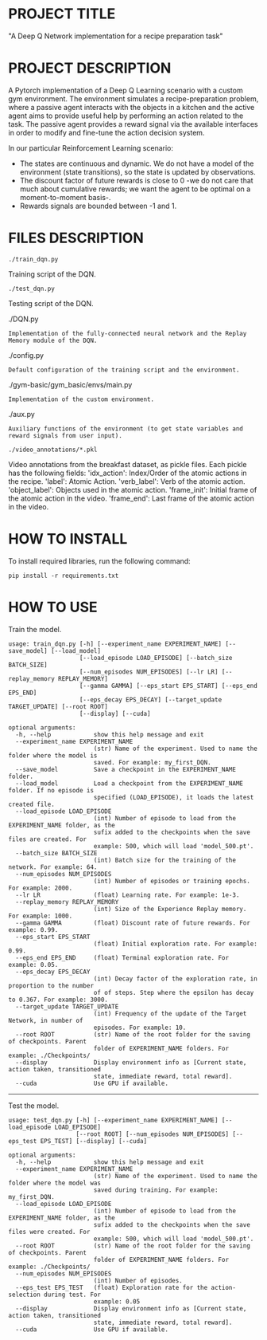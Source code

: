 # PROJECT TITLE 
"A Deep Q Network implementation for a recipe preparation task"

# PROJECT DESCRIPTION

A Pytorch implementation of a Deep Q Learning scenario with a custom gym environment. The environment simulates a recipe-preparation problem, where a passive agent interacts with the objects in a kitchen and the active agent aims to provide useful help by performing an action related to the task.
The passive agent provides a reward signal via the available interfaces in order to modify and fine-tune the action decision system. 

In our particular Reinforcement Learning scenario:
- The states are continuous and dynamic. We do not have a model of the environment (state transitions), so the state is updated by observations.
- The discount factor of future rewards is close to 0 -we do not care that much about cumulative rewards; we want the agent to be optimal on a moment-to-moment basis-.
- Rewards signals are bounded between -1 and 1. 


# FILES DESCRIPTION
```
./train_dqn.py
```
Training script of the DQN.

```
./test_dqn.py
```
Testing script of the DQN.

./DQN.py
```
Implementation of the fully-connected neural network and the Replay Memory module of the DQN.
```
./config.py
```
Default configuration of the training script and the environment. 
```
./gym-basic/gym_basic/envs/main.py
```
Implementation of the custom environment.
```
./aux.py
```
Auxiliary functions of the environment (to get state variables and reward signals from user input).
```

```
./video_annotations/*.pkl
```
Video annotations from the breakfast dataset, as pickle files.
Each pickle has the following fields:
	'idx_action': Index/Order of the atomic actions in the recipe.
	'label': Atomic Action.
	'verb_label': Verb of the atomic action. 
	'object_label': Objects used in the atomic action. 
	'frame_init': Initial frame of the atomic action in the video.
	'frame_end': Last frame of the atomic action in the video. 



# HOW TO INSTALL
To install required libraries, run the following command:
```
pip install -r requirements.txt
```



# HOW TO USE
Train the model.
```
usage: train_dqn.py [-h] [--experiment_name EXPERIMENT_NAME] [--save_model] [--load_model]
                    [--load_episode LOAD_EPISODE] [--batch_size BATCH_SIZE]
                    [--num_episodes NUM_EPISODES] [--lr LR] [--replay_memory REPLAY_MEMORY]
                    [--gamma GAMMA] [--eps_start EPS_START] [--eps_end EPS_END]
                    [--eps_decay EPS_DECAY] [--target_update TARGET_UPDATE] [--root ROOT]
                    [--display] [--cuda]

optional arguments:
  -h, --help            show this help message and exit
  --experiment_name EXPERIMENT_NAME
                        (str) Name of the experiment. Used to name the folder where the model is
                        saved. For example: my_first_DQN.
  --save_model          Save a checkpoint in the EXPERIMENT_NAME folder.
  --load_model          Load a checkpoint from the EXPERIMENT_NAME folder. If no episode is
                        specified (LOAD_EPISODE), it loads the latest created file.
  --load_episode LOAD_EPISODE
                        (int) Number of episode to load from the EXPERIMENT_NAME folder, as the
                        sufix added to the checkpoints when the save files are created. For
                        example: 500, which will load 'model_500.pt'.
  --batch_size BATCH_SIZE
                        (int) Batch size for the training of the network. For example: 64.
  --num_episodes NUM_EPISODES
                        (int) Number of episodes or training epochs. For example: 2000.
  --lr LR               (float) Learning rate. For example: 1e-3.
  --replay_memory REPLAY_MEMORY
                        (int) Size of the Experience Replay memory. For example: 1000.
  --gamma GAMMA         (float) Discount rate of future rewards. For example: 0.99.
  --eps_start EPS_START
                        (float) Initial exploration rate. For example: 0.99.
  --eps_end EPS_END     (float) Terminal exploration rate. For example: 0.05.
  --eps_decay EPS_DECAY
                        (int) Decay factor of the exploration rate, in proportion to the number
                        of of steps. Step where the epsilon has decay to 0.367. For example: 3000.
  --target_update TARGET_UPDATE
                        (int) Frequency of the update of the Target Network, in number of
                        episodes. For example: 10.
  --root ROOT           (str) Name of the root folder for the saving of checkpoints. Parent
                        folder of EXPERIMENT_NAME folders. For example: ./Checkpoints/
  --display             Display environment info as [Current state, action taken, transitioned
                        state, immediate reward, total reward].
  --cuda                Use GPU if available.

```
------------------------------------------------
Test the model.
```
usage: test_dqn.py [-h] [--experiment_name EXPERIMENT_NAME] [--load_episode LOAD_EPISODE]
                   [--root ROOT] [--num_episodes NUM_EPISODES] [--eps_test EPS_TEST] [--display] [--cuda]

optional arguments:
  -h, --help            show this help message and exit
  --experiment_name EXPERIMENT_NAME
                        (str) Name of the experiment. Used to name the folder where the model was
                        saved during training. For example: my_first_DQN.
  --load_episode LOAD_EPISODE
                        (int) Number of episode to load from the EXPERIMENT_NAME folder, as the
                        sufix added to the checkpoints when the save files were created. For
                        example: 500, which will load 'model_500.pt'.
  --root ROOT           (str) Name of the root folder for the saving of checkpoints. Parent
                        folder of EXPERIMENT_NAME folders. For example: ./Checkpoints/
  --num_episodes NUM_EPISODES
                        (int) Number of episodes.
  --eps_test EPS_TEST   (float) Exploration rate for the action-selection during test. For
                        example: 0.05
  --display             Display environment info as [Current state, action taken, transitioned
                        state, immediate reward, total reward].                        
  --cuda                Use GPU if available.

```
